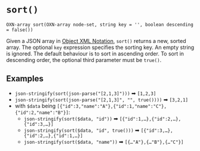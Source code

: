 # `sort()`

```
OXN-array sort(OXN-array node-set, string key = '', boolean descending = false())
```

Given a JSON array in [Object XML Notation](/reference/templating/oxn.md), `sort()` returns a new, sorted array. The optional `key` expression specifies the sorting key. An empty string is ignored. The default behaviour is to sort in ascending order. To sort in descending order, the optional third parameter must be `true()`.

## Examples

* `json-stringify(sort(json-parse("[2,1,3]")))` ➡ `[1,2,3]`
* `json-stringify(sort(json-parse("[2,1,3]", "", true())))` ➡ `[3,2,1]`
* with `$data` being `[{"id":3,"name":"A"},{"id":1,"name":"C"},{"id":2,"name":"B"}]`:
  * `json-stringify(sort($data, "id"))` ➡ `[{"id":1,…},{"id":2,…},{"id":3,…}]`
  * `json-stringify(sort($data, "id", true()))` ➡ `[{"id":3,…},{"id":2,…},{"id":1,…}]`
  * `json-stringify(sort($data, "name"))` ➡ `[{…"A"},{…"B"},{…"C"}]`
